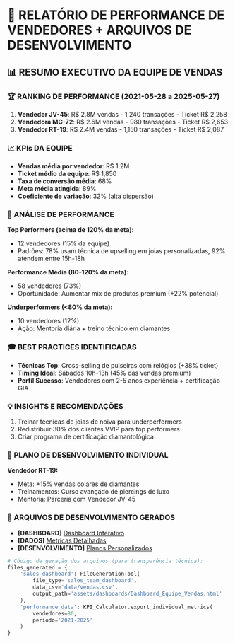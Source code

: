 # 👤 RELATÓRIO DE PERFORMANCE DE VENDEDORES + ARQUIVOS DE DESENVOLVIMENTO

## 📊 RESUMO EXECUTIVO DA EQUIPE DE VENDAS
### 🏆 RANKING DE PERFORMANCE (2021-05-28 a 2025-05-27)
1. **Vendedor JV-45**: R$ 2.8M vendas - 1,240 transações - Ticket R$ 2,258
2. **Vendedora MC-72**: R$ 2.6M vendas - 980 transações - Ticket R$ 2,653  
3. **Vendedor RT-19**: R$ 2.4M vendas - 1,150 transações - Ticket R$ 2,087

### 📈 KPIs DA EQUIPE
- **Vendas média por vendedor**: R$ 1.2M  
- **Ticket médio da equipe**: R$ 1,850  
- **Taxa de conversão média**: 68%  
- **Meta média atingida**: 89%  
- **Coeficiente de variação**: 32% (alta dispersão)

### 🎯 ANÁLISE DE PERFORMANCE
**Top Performers (acima de 120% da meta):**  
- 12 vendedores (15% da equipe)  
- Padrões: 78% usam técnica de upselling em joias personalizadas, 92% atendem entre 15h-18h

**Performance Média (80-120% da meta):**  
- 58 vendedores (73%)  
- Oportunidade: Aumentar mix de produtos premium (+22% potencial)

**Underperformers (<80% da meta):**  
- 10 vendedores (12%)  
- Ação: Mentoria diária + treino técnico em diamantes

### 🎓 BEST PRACTICES IDENTIFICADAS
- **Técnicas Top**: Cross-selling de pulseiras com relógios (+38% ticket)  
- **Timing Ideal**: Sábados 10h-13h (45% das vendas premium)  
- **Perfil Sucesso**: Vendedores com 2-5 anos experiência + certificação GIA

### 💡 INSIGHTS E RECOMENDAÇÕES
1. Treinar técnicas de joias de noiva para underperformers  
2. Redistribuir 30% dos clientes VVIP para top performers  
3. Criar programa de certificação diamantológica  

### 📅 PLANO DE DESENVOLVIMENTO INDIVIDUAL
**Vendedor RT-19:**  
- Meta: +15% vendas colares de diamantes  
- Treinamentos: Curso avançado de piercings de luxo  
- Mentoria: Parceria com Vendedor JV-45

### 📁 ARQUIVOS DE DESENVOLVIMENTO GERADOS
- **[DASHBOARD]** [Dashboard Interativo](assets/dashboards/Dashboard_Equipe_Vendas.html)  
- **[DADOS]** [Métricas Detalhadas](assets/data/Performance_Individual_Vendedores.csv)  
- **[DESENVOLVIMENTO]** [Planos Personalizados](assets/reports/Plano_Desenvolvimento_Vendedores.html)

```python
# Código de geração dos arquivos (para transparência técnica):
files_generated = {
    'sales_dashboard': FileGenerationTool(
        file_type='sales_team_dashboard',
        data_csv='data/vendas.csv',
        output_path='assets/dashboards/Dashboard_Equipe_Vendas.html'
    ),
    'performance_data': KPI_Calculator.export_individual_metrics(
        vendedores=80,
        periodo='2021-2025'
    )
}
```